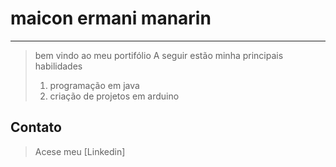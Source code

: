 # maicon ermani manarin
---
> bem vindo ao meu portifólio
A seguir estão minha principais habilidades
>
> 1. programação em java
> 1. criação de projetos em arduino
>
## Contato

> Acese  meu [Linkedin]
